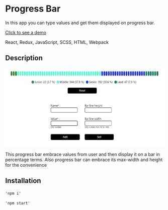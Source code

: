 # Progress Bar
In this app you can type values and get them displayed on progress bar.

[Click to see a demo](https://trood-progress-bar.vercel.app/)

React, Redux, JavaScript, SCSS, HTML, Webpack

## Description

<img src='src\resourses\visualisation.png' width='600px' height='250px'>

This progress bar embrace values from user and then display it on a bar in percentage terms.
Also progress bar can embrace its max-width and height for the convenience

## Installation
`'npm i'`

`'npm start'`